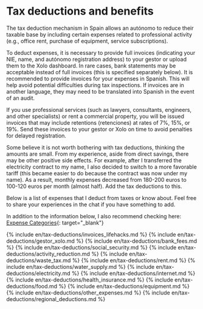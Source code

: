 # Tax deductions and benefits

The tax deduction mechanism in Spain allows an autónomo to reduce their taxable base by including certain expenses
related to professional activity (e.g., office rent, purchase of equipment, service subscriptions).

To deduct expenses, it is necessary to provide full invoices (indicating your NIE, name, and autónomo
registration address) to your gestor or upload them to the Xolo dashboard. In rare cases, bank statements may be
acceptable instead of full invoices (this is specified separately below). It is recommended to provide invoices for your
expenses in Spanish. This will help avoid potential difficulties during tax inspections. If invoices are in another
language, they may need to be translated into Spanish in the event of an audit.

If you use professional services (such as lawyers, consultants, engineers, and other specialists) or rent a commercial
property, you will be issued invoices that may include retentions (retenciones) at rates of 7%, 15%, or 19%. Send these
invoices to your gestor or Xolo on time to avoid penalties for delayed registration.

Some believe it is not worth bothering with tax deductions, thinking the amounts are small. From my experience, aside
from direct savings, there may be other positive side effects. For example, after I transferred the electricity contract
to my name, I also decided to switch to a more favorable tariff (this became easier to do because the contract was now
under my name). As a result, monthly expenses decreased from 180-200 euros to 100-120 euros per month (almost half). Add
the tax deductions to this.

Below is a list of expenses that I deduct from taxes or know about. Feel free to share your experiences in the chat if
you have something to add.

In addition to the information below, I also recommend checking
here: [Expense Categories](https://www.xolo.io/es-en/faq/xolo-spain/category/all-you-can-deduct-as-a-freelancer-in-spain/subcategory/expense-categories){:
target="_blank"}

{% include en/tax-deductions/invoices_lifehacks.md %}
{% include en/tax-deductions/gestor_xolo.md %}
{% include en/tax-deductions/bank_fees.md %}
{% include en/tax-deductions/social_security.md %}
{% include en/tax-deductions/activity_reduction.md %}
{% include en/tax-deductions/waste_tax.md %}
{% include en/tax-deductions/rent.md %}
{% include en/tax-deductions/water_supply.md %}
{% include en/tax-deductions/electricity.md %}
{% include en/tax-deductions/internet.md %}
{% include en/tax-deductions/health_insurance.md %}
{% include en/tax-deductions/food.md %}
{% include en/tax-deductions/equipment.md %}
{% include en/tax-deductions/other_expenses.md %}
{% include en/tax-deductions/regional_deductions.md %}
